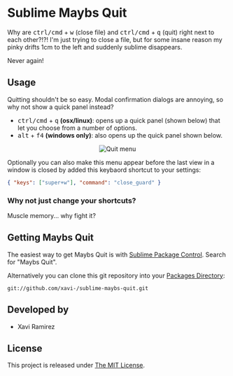 # Sublime Maybs Quit

Why are <kbd>ctrl/cmd</kbd> + <kbd>w</kbd> (close file) and <kbd>ctrl/cmd</kbd> + <kbd>q</kbd> (quit) right next to each other?!?! I'm just trying to close a file, but for some insane reason my pinky drifts 1cm to the left and suddenly sublime disappears.

Never again!

## Usage

Quitting shouldn't be so easy. Modal confirmation dialogs are annoying, so why not show a quick panel instead?

- <kbd>ctrl/cmd</kbd> + <kbd>q</kbd> **(osx/linux)**: opens up a quick panel (shown below) that let you choose from a number of options.
- <kbd>alt</kbd> + <kbd>f4</kbd> **(windows only)**: also opens up the quick panel shown below.

<p align="center">
	<img src="http://xavi.co/static/maybs-quit-menu.png" alt="Quit menu" />
</p>

Optionally you can also make this menu appear before the last view in a window is closed by added this keybaord shortcut to your settings:

```json
{ "keys": ["super+w"], "command": "close_guard" }
```

### Why not just change your shortcuts?

Muscle memory... why fight it?

## Getting Maybs Quit

The easiest way to get Maybs Quit is with [Sublime Package Control](http://wbond.net/sublime_packages/package_control/installation). Search for "Maybs Quit".

Alternatively you can clone this git repository into your [Packages Directory](http://sublimetext.info/docs/en/basic_concepts.html):

	git://github.com/xavi-/sublime-maybs-quit.git

## Developed by

* Xavi Ramirez

## License

This project is released under [The MIT License](http://www.opensource.org/licenses/mit-license.php).
